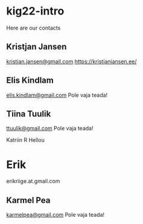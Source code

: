 # kig22-intro

Here are our contacts

## Kristjan Jansen

kristjan.jansen@gmail.com
https://kristjanjansen.ee/

## Elis Kindlam

elis.kindlam@gmail.com
Pole vaja teada!

## Tiina Tuulik

ttuulik@gmail.com
Pole vaja teada!


Katriin R
Hellou
# Erik
erikriige.at.gmail.com

## Karmel Pea

karmelpea@gmail.com
Pole vaja teada!